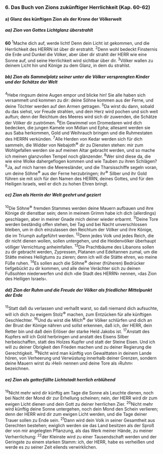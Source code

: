 ### 6. Das Buch von Zions zukünftiger Herrlichkeit (Kap. 60-62)

#### a) Glanz des künftigen Zion als der Krone der Völkerwelt

##### aa) Zion von Gottes Lichtglanz überstrahlt

__60__
<sup>1</sup>Mache dich auf, werde licht! Denn dein Licht ist gekommen, und die Herrlichkeit des HERRN ist über dir erstrahlt.
<sup>2</sup>Denn wohl bedeckt Finsternis die Erde und Dunkel die Völker, aber über dir strahlt der HERR wie eine Sonne auf, und seine Herrlichkeit wird sichtbar über dir.
<sup>3</sup>Völker wallen zu deinem Licht hin und Könige zu dem Glanz, in dem du strahlst.

##### bb) Zion als Sammelplatz seiner unter die Völker versprengten Kinder und der Schätze der Welt

<sup>4</sup>Hebe ringsum deine Augen empor und blicke hin! Sie alle haben sich versammelt und kommen zu dir: deine Söhne kommen aus der Ferne, und deine Töchter werden auf den Armen getragen.
<sup>5</sup>Da wirst du dann, sobald du das siehst, vor Freude strahlen, und dein Herz wird pochen und sich weit auftun; denn der Reichtum des Meeres wird sich dir zuwenden, die Schätze der Völker dir zuströmen.
<sup>6</sup>Ein Gewimmel von Dromedaren wird dich bedecken, die jungen Kamele von Midian und Epha; allesamt werden sie aus Saba herkommen, Gold und Weihrauch bringen und die Ruhmestaten des HERRN verkünden.
<sup>7</sup>Alle Herden von Kedar werden sich für dich sammeln, die Widder von Nebajoth<sup title="1.Mose 25,13">&#x2732;</sup> dir zu Diensten stehen: mir zum Wohlgefallen werden sie auf meinen Altar gebracht werden, und so mache ich meinen glanzvollen Tempel noch glänzender.
<sup>8</sup>Wer sind diese da, die wie eine Wolke dahergeflogen kommen und wie Tauben zu ihren Schlägen?
<sup>9</sup>Ja, auf mich harren die Meeresländer, und die Tharsisschiffe segeln voran, um deine Söhne<sup title="oder: Kinder">&#x2732;</sup> aus der Ferne herzubringen; ihr<sup title="d.h. der Meeresländer">&#x2732;</sup> Silber und ihr Gold führen sie mit sich für den Namen des HERRN, deines Gottes, und für den Heiligen Israels, weil er dich zu hohen Ehren bringt.

##### cc) Zion als Herrin der Welt geehrt und geziert

<sup>10</sup>Die Söhne<sup title="= Angehörigen">&#x2732;</sup> fremden Stammes werden deine Mauern aufbauen und ihre Könige dir dienstbar sein; denn in meinem Grimm habe ich dich (allerdings) geschlagen, aber in meiner Gnade mich deiner wieder erbarmt.
<sup>11</sup>Deine Tore werden beständig offen stehen, bei Tag und bei Nacht unverschlossen bleiben, um in dich einzulassen den Reichtum der Völker und ihre Könige, die im Triumph aufgeführt werden.
<sup>12</sup>Denn jedes Volk und jedes Reich, die dir nicht dienen wollen, sollen untergehen, und die Heidenvölker überhaupt völliger Vernichtung anheimfallen.
<sup>13</sup>Die Prachtbäume des Libanons sollen zu dir gebracht werden, Zypressen, Platanen und Edeltannen zumal, um die Stätte meines Heiligtums zu zieren; denn ich will die Stätte ehren, wo meine Füße ruhen.
<sup>14</sup>Es sollen auch die Söhne<sup title="V.10">&#x2732;</sup> deiner (früheren) Bedrücker tiefgebückt zu dir kommen, und alle deine Verächter sich zu deinen Fußsohlen niederwerfen und dich ›die Stadt des HERRN‹ nennen, ›das Zion des Heiligen Israels‹.

##### dd) Zion der Ruhm und die Freude der Völker als friedlicher Mittelpunkt der Erde

<sup>15</sup>Statt daß du verlassen und verhaßt warst, so daß niemand dich aufsuchte, will ich dich zu ewigem Stolz<sup title="oder: zu einem ewigen Prunkbesitz">&#x2732;</sup> machen, zum Entzücken für alle künftigen Geschlechter.
<sup>16</sup>Und du wirst die Milch<sup title="= die köstlichsten Erzeugnisse">&#x2732;</sup> der Völker schlürfen und dich an der Brust der Könige nähren und sollst erkennen, daß ich, der HERR, dein Retter bin und daß dein Erlöser der starke Held Jakobs ist.
<sup>17</sup>Anstatt des Kupfers will ich Gold herbringen und anstatt des Eisens Silber herbeischaffen, statt des Holzes Kupfer und statt der Steine Eisen. Und ich will zu deiner Obrigkeit den Frieden machen und zu deiner Regierung die Gerechtigkeit.
<sup>18</sup>Nicht wird man künftig von Gewalttaten in deinem Lande hören, von Verheerung und Verwüstung innerhalb deiner Grenzen, sondern deine Mauern wirst du ›Heil‹ nennen und deine Tore als ›Ruhm‹ bezeichnen.

##### ee) Zion als gotterfüllte Lichtstadt herrlich erblühend

<sup>19</sup>Nicht mehr wird dir künftig am Tage die Sonne als Leuchte dienen, noch bei Nacht der Mond dir zur Erhellung scheinen; nein, der HERR wird dir zum ewigen Licht dienen und dein Gott zu deiner herrlichen Zier.
<sup>20</sup>Nicht mehr wird künftig deine Sonne untergehen, noch dein Mond den Schein verlieren; denn der HERR wird dir zum ewigen Licht werden, und die Tage deiner Trauer sollen zu Ende sein.
<sup>21</sup>Dann wird dein Volk in seiner Gesamtheit aus Gerechten bestehen; ewiglich werden sie das Land besitzen als der Sproß der von mir angelegten Pflanzung, als das Werk meiner Hände, zu meiner Verherrlichung:
<sup>22</sup>der Kleinste wird zu einer Tausendschaft werden und der Geringste zu einem starken Stamm: ich, der HERR, habe es verheißen und werde es zu seiner Zeit eilends verwirklichen.